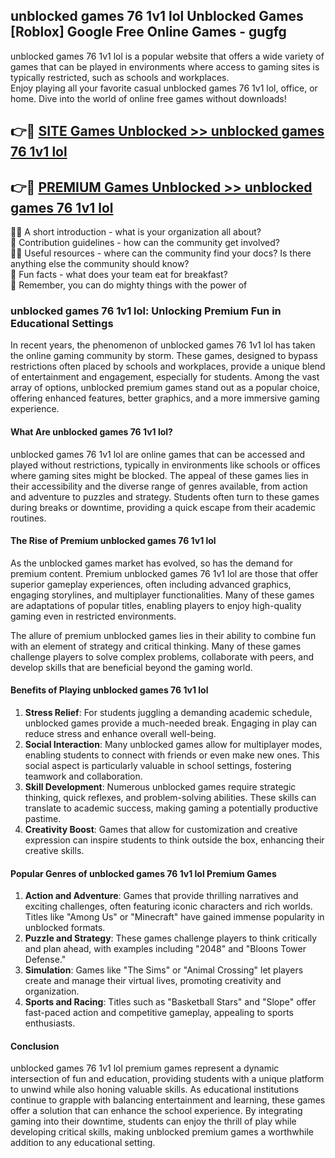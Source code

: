 ## unblocked games 76 1v1 lol Unblocked Games [Roblox] Google Free Online Games - gugfg

unblocked games 76 1v1 lol is a popular website that offers a wide variety of games that can be played in environments where access to gaming sites is typically restricted, such as schools and workplaces.  
Enjoy playing all your favorite casual unblocked games 76 1v1 lol, office, or home. Dive into the world of online free games without downloads!

## 👉🔴 [SITE Games Unblocked >> unblocked games 76 1v1 lol](http://freeplayer.one?title=unblocked_games_76_1v1_lol&ref=29)

## 👉🔴 [PREMIUM Games Unblocked >> unblocked games 76 1v1 lol](http://freeplayer.one?title=unblocked_games_76_1v1_lol&ref=29)

🙋‍♀️ A short introduction - what is your organization all about?  
🌈 Contribution guidelines - how can the community get involved?  
👩‍💻 Useful resources - where can the community find your docs? Is there anything else the community should know?  
🍿 Fun facts - what does your team eat for breakfast?  
🧙 Remember, you can do mighty things with the power of 

### unblocked games 76 1v1 lol: Unlocking Premium Fun in Educational Settings

In recent years, the phenomenon of unblocked games 76 1v1 lol has taken the online gaming community by storm. These games, designed to bypass restrictions often placed by schools and workplaces, provide a unique blend of entertainment and engagement, especially for students. Among the vast array of options, unblocked premium games stand out as a popular choice, offering enhanced features, better graphics, and a more immersive gaming experience.

#### What Are unblocked games 76 1v1 lol?

unblocked games 76 1v1 lol are online games that can be accessed and played without restrictions, typically in environments like schools or offices where gaming sites might be blocked. The appeal of these games lies in their accessibility and the diverse range of genres available, from action and adventure to puzzles and strategy. Students often turn to these games during breaks or downtime, providing a quick escape from their academic routines.

#### The Rise of Premium unblocked games 76 1v1 lol

As the unblocked games market has evolved, so has the demand for premium content. Premium unblocked games 76 1v1 lol are those that offer superior gameplay experiences, often including advanced graphics, engaging storylines, and multiplayer functionalities. Many of these games are adaptations of popular titles, enabling players to enjoy high-quality gaming even in restricted environments.

The allure of premium unblocked games lies in their ability to combine fun with an element of strategy and critical thinking. Many of these games challenge players to solve complex problems, collaborate with peers, and develop skills that are beneficial beyond the gaming world.

#### Benefits of Playing unblocked games 76 1v1 lol

1.  **Stress Relief**: For students juggling a demanding academic schedule, unblocked games provide a much-needed break. Engaging in play can reduce stress and enhance overall well-being.
2.  **Social Interaction**: Many unblocked games allow for multiplayer modes, enabling students to connect with friends or even make new ones. This social aspect is particularly valuable in school settings, fostering teamwork and collaboration.
3.  **Skill Development**: Numerous unblocked games require strategic thinking, quick reflexes, and problem-solving abilities. These skills can translate to academic success, making gaming a potentially productive pastime.
4.  **Creativity Boost**: Games that allow for customization and creative expression can inspire students to think outside the box, enhancing their creative skills.

#### Popular Genres of unblocked games 76 1v1 lol Premium Games

1.  **Action and Adventure**: Games that provide thrilling narratives and exciting challenges, often featuring iconic characters and rich worlds. Titles like "Among Us" or "Minecraft" have gained immense popularity in unblocked formats.
2.  **Puzzle and Strategy**: These games challenge players to think critically and plan ahead, with examples including "2048" and "Bloons Tower Defense."
3.  **Simulation**: Games like "The Sims" or "Animal Crossing" let players create and manage their virtual lives, promoting creativity and organization.
4.  **Sports and Racing**: Titles such as "Basketball Stars" and "Slope" offer fast-paced action and competitive gameplay, appealing to sports enthusiasts.

#### Conclusion

unblocked games 76 1v1 lol premium games represent a dynamic intersection of fun and education, providing students with a unique platform to unwind while also honing valuable skills. As educational institutions continue to grapple with balancing entertainment and learning, these games offer a solution that can enhance the school experience. By integrating gaming into their downtime, students can enjoy the thrill of play while developing critical skills, making unblocked premium games a worthwhile addition to any educational setting.